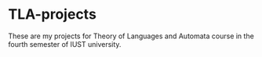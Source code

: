 # TLA-projects
These are my projects for Theory of Languages and Automata course in the fourth semester of IUST university.
